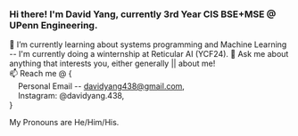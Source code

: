 ### Hi there! I'm David Yang, currently 3rd Year CIS BSE+MSE @ UPenn Engineering. 

🌱 I’m currently learning about systems programming and Machine Learning -- I'm currently doing a winternship at Reticular AI (YCF24).
💬 Ask me about anything that interests you, either generally || about me!\
📫 Reach me @ {\
  &nbsp;&nbsp;&nbsp;&nbsp;Personal Email -- davidyang438@gmail.com,\
  &nbsp;&nbsp;&nbsp;&nbsp;Instagram: @davidyang.438,\
}

My Pronouns are He/Him/His.

<!--
**dyang438/dyang438** is a ✨ _special_ ✨ repository because its `README.md` (this file) appears on your GitHub profile.

Here are some ideas to get you started:

- 🔭 I’m currently working on ...
- 🌱 I’m currently learning ...
- 👯 I’m looking to collaborate on ...
- 🤔 I’m looking for help with ...
- 💬 Ask me about ...
- 📫 How to reach me: ...
- 😄 Pronouns: ...
- ⚡ Fun fact: ...
-->
